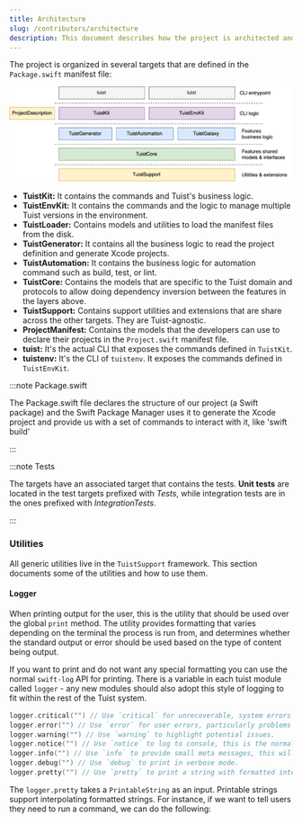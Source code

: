 ```yaml
---
title: Architecture
slug: /contributors/architecture
description: This document describes how the project is architected and what are different areas of responsibilities.
---
```


The project is organized in several targets that are defined in the `Package.swift` manifest file:

![Diagram that represents the targets architecture](assets/architecture.png)

- **TuistKit:** It contains the commands and Tuist's business logic.
- **TuistEnvKit:** It contains the commands and the logic to manage multiple Tuist versions in the environment.
- **TuistLoader:** Contains models and utilities to load the manifest files from the disk.
- **TuistGenerator:** It contains all the business logic to read the project definition and generate Xcode projects.
- **TuistAutomation:** It contains the business logic for automation command such as build, test, or lint.
- **TuistCore:** Contains the models that are specific to the Tuist domain and protocols to allow doing dependency inversion between the features in the layers above.
- **TuistSupport:** Contains support utilities and extensions that are share across the other targets. They are Tuist-agnostic.
- **ProjectManifest:** Contains the models that the developers can use to declare their projects in the `Project.swift` manifest file.
- **tuist:** It's the actual CLI that exposes the commands defined in `TuistKit`.
- **tuistenv:** It's the CLI of `tuistenv`. It exposes the commands defined in `TuistEnvKit`.

:::note Package.swift

The Package.swift file declares the structure of our project (a Swift package) and the Swift Package Manager uses it to generate the Xcode project and provide us with a set of commands to interact with it, like 'swift build'

:::

:::note Tests

The targets have an associated target that contains the tests. **Unit tests** are located in the test targets prefixed with _Tests_, while integration tests are in the ones prefixed with _IntegrationTests_.

:::

### Utilities

All generic utilities live in the `TuistSupport` framework. This section documents some of the utilities and how to use them.

#### Logger

When printing output for the user, this is the utility that should be used over the global `print` method. The utility provides formatting that varies depending on the terminal the process is run from, and determines whether the standard output or error should be used based on the type of content being output.

If you want to print and do not want any special formatting you can use the normal `swift-log` API for printing. There is a variable in each tuist module called `logger` - any new modules should also adopt this style of logging to fit within the rest of the Tuist system.

```swift
logger.critical("") // Use `critical` for unrecoverable, system errors.
logger.error("") // Use `error` for user errors, particularly problems with their machine, manifest or configuration.
logger.warning("") // Use `warning` to highlight potential issues.
logger.notice("") // Use `notice` to log to console, this is the normal level of logging.
logger.info("") // Use `info` to provide small meta messages, this will be printed but won't be promenant.
logger.debug("") // Use `debug` to print in verbose mode.
logger.pretty("") // Use `pretty` to print a string with formatted interpolations, useful for highlighting certain elements in the string.
```

The `logger.pretty` takes a `PrintableString` as an input. Printable strings support interpolating formatted strings. For instance, if we want to tell users they need to run a command, we can do the following:
